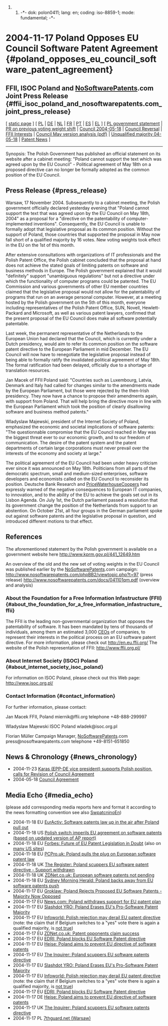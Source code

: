 1.  1.  -\*- dok: polon0411; lang: en; coding: iso-8859-1; mode:
        fundamental; -\*-

# 2004-11-17 Poland Opposes EU Council Software Patent Agreement {#poland_opposes_eu_council_software_patent_agreement}

## FFII, ISOC Poland and [NoSoftwarePatents](NoSoftwarePatents "wikilink").com Joint Press Release {#ffii_isoc_poland_and_nosoftwarepatents.com_joint_press_release}

\[ [static
page](http://swpat.ffii.org/news/04/cons1117/index.en.html "wikilink")
\] \[ [PL](http://www.ffii.org.pl/pat/art/PR002_Polska.php "wikilink")
\| [ DE](Polon0411De "wikilink") \| [
NL](20041117PolandDoesNotSupportCouncilVersionNl "wikilink") \|
[FR](http://www.ffii.fr/article.php3?id_article=77 "wikilink") \| [
PT](20041117PolandDoesNotSupportCouncilVersionPt "wikilink") \|
[ES](http://www.alternativaslegales.org/revista/modules.php?op=modload&name=News&file=article&sid=154 "wikilink")
\|
[EL](http://epatents.hellug.gr/wiki/index.php/PressRelease2004-11-17 "wikilink")
\] \[ [PL government
statement](http://www.kprm.gov.pl/441_12649.htm "wikilink") \| [PR on
previous voting weight
shift](http://www.nosoftwarepatents.com/phpBB2/viewtopic.php?t=97 "wikilink")
\| [ Council 2004-05-18](Cons040518En "wikilink") \| [ Council
Reversal](ConsReversEn "wikilink") \| [FFII
Interests](http://swpat.ffii.org/analysis/needs/index.en.html "wikilink")
\| [Council May version analysis
(pdf)](http://www.ffii.org.uk/swpat/software_patents_summary.pdf "wikilink")
\| [Unqualified majority
04-05-18](http://kwiki.ffii.org/ConsRepr0406En "wikilink") \| [ Patent
News](SwpatcninoEn "wikilink") \]

------------------------------------------------------------------------

Synopsis: The Polish Government has published an official statement on
its website after a cabinet meeting: \"Poland cannot support the text
which was agreed upon by the EU Council\" - Political agreement of May
18th on a proposed directive can no longer be formally adopted as the
common position of the EU Council.

## Press Release {#press_release}

Warsaw, 17 November 2004. Subsequently to a cabinet meeting, the Polish
government officially declared yesterday evening that \"Poland cannot
support the text that was agreed upon by the EU Council on May 18th,
2004\" as a proposal for a \"directive on the patentability of
computer-implemented inventions\". Consequently, the EU Council is
unable to formally adopt that legislative proposal as its common
position. Without the support of Poland, those countries that supported
the proposal in May now fall short of a qualified majority by 16 votes.
New voting weights took effect in the EU on the 1st of this month.

After extensive consultations with organizations of IT professionals and
the Polish Patent Office, the Polish cabinet concluded that the proposal
at hand does not achieve the stated goals of limiting patents on
software and business methods in Europe. The Polish government explained
that it would \"definitely\" support \"unambiguous regulations\" but not
a directive under which the functionality of computer programs could be
patented. The EU Commission and various governments of other EU member
countries claimed that the legislative proposal would not allow for the
patentability of programs that run on an average personal computer.
However, at a meeting hosted by the Polish government on the 5th of this
month, everyone including representatives of the Polish Patent Office,
SUN, Novell, Hewlett-Packard and Microsoft, as well as various patent
lawyers, confirmed that the present proposal of the EU Council does make
all software potentially patentable.

Last week, the permanent representative of the Netherlands to the
European Union had declared that the Council, which is currently under a
Dutch presidency, would aim to refer its common position on the software
patent directive to the European Parliament in mid December. The EU
Council will now have to renegotiate the legislative proposal instead of
being able to formally ratify the invalidated political agreement of May
18th. The formal ratification had been delayed, officially due to a
shortage of translation resources.

Jan Macek of FFII Poland said: \"Countries such as Luxembourg, Latvia,
Denmark and Italy had called for changes similar to the amendments made
by the European Parliament, but those were rejected by the then-Irish
presidency. They now have a chance to propose their amendments again,
with support from Poland. That will help bring the directive more in
line with the European Parliament which took the position of clearly
disallowing software and business method patents.\"

Wladyslaw Majewski, president of the Internet Society of Poland,
emphasized the economic and societal implications of software patents:
\"The questionnable compromise that the EU Council reached in May was
the biggest threat ever to our economic growth, and to our freedom of
communication. The desire of the patent system and the patent
departments of certain large corporations must never prevail over the
interests of the economy and society at large.\"

The political agreement of the EU Council had been under heavy criticism
ever since it was announced on May 18th. Politicians from all parts of
the democratic spectrum, small and medium-sized enterprises, software
developers and economists called on the EU Council to reconsider its
position. Deutsche Bank Research and
[PriceWaterhouseCoopers](PriceWaterhouseCoopers "wikilink") had
expressly warned of the negative consequences to European IT companies,
to innovation, and to the ability of the EU to achieve the goals set out
in its Lisbon Agenda. On July 1st, the Dutch parliament passed a
resolution that its government change the position of the Netherlands
from support to an abstention. On October 21st, all four groups in the
German parliament spoke out against software patents and the legislative
proposal in question, and introduced different motions to that effect.

## References

The aforementioned statement by the Polish government is available on a
government website here <http://www.kprm.gov.pl/441_12649.htm>

An overview of the old and the new set of voting weights in the EU
Council was published earlier by the
[NoSoftwarePatents](NoSoftwarePatents "wikilink").com campaign:
<http://www.nosoftwarepatents.com/phpBB2/viewtopic.php?t=97> (press
release) <http://www.nosoftwarepatents.com/docs/041101qm.pdf> (overview
and analysis)

### About the Foundation for a Free Information Infastructure (FFII) {#about_the_foundation_for_a_free_information_infastructure_ffii}

The FFII is the leading non-governmental organization that opposes the
patentability of software. It has been mandated by tens of thousands of
individuals, among them an estimated 3,000 [CEOs](CEOs "wikilink") of
companies, to represent their interests in the political process on an
EU software patent directive. For more information, please check out
<http://en.eu.ffii.org/> The website of the Polish representation of
FFII: <http://www.ffii.org.pl/>

### About Internet Society (ISOC) Poland {#about_internet_society_isoc_poland}

For information on ISOC Poland, please check out this Web page:
<http://www.isoc.org.pl/>

### Contact Information {#contact_information}

For further information, please contact:

Jan Macek FFII, Poland miernik\@ffii.org telephone +48-888-299997

Wladyslaw Majewski ISOC Poland wladek\@isoc.org.pl

Florian Müller Campaign Manager,
[NoSoftwarePatents](NoSoftwarePatents "wikilink").com
press\@nosoftwarepatents.com telephone +49-8151-651850

## News & Chronology {#news_chronology}

-   2004-11-23 [ Karas (EPP-DE vice president) supports Polish position,
    calls for Revision of Council Agreement](Karas0411En "wikilink")
-   2004-05-18 [ Council Agreement](Cons040518En "wikilink")

## Media Echo {#media_echo}

(please add corresponding media reports here and format it according to
the news formatting convention see also
[SwpatcninoEn](SwpatcninoEn "wikilink"))

-   2004-11-18 EU [EurActiv: Software patents law up in the air after
    Poland pull
    out](http://www.euractiv.com/Article?tcmuri=tcm:29-132419-16&type=News "wikilink")
-   2004-11-18 US [Polish switch imperils EU agreement on software
    patents (based on updated version of AP
    report)](http://news.google.com/news?hl=en&ned=us&ie=UTF-8&scoring=d&q=%22Polish+switch+imperils+EU+agreement+on+software+patents%22&start=0&sa=N "wikilink")
-   2004-11-18 EU [Forbes: Future of EU Patent Legislation in
    Doubt](http://www.forbes.com/home/feeds/ap/2004/11/18/ap1664465.html "wikilink")
    (also on [many US
    sites](http://news.google.com/news?hl=en&ned=us&ie=UTF-8&scoring=d&q=%22future+of+eu+patent+legislation+in+doubt%22&btnG=Search+News "wikilink"))
-   2004-11-18 EU [PCPro.uk: Poland pulls the plug on European software
    patent
    law](http://www.pcpro.co.uk/news/66116/poland-pulls-the-plug-on-european-software-patent-law.html "wikilink")
-   2004-11-18 UK [The Register: Poland scuppers EU software patent
    directive - Support
    withdrawn](http://www.theregister.co.uk/2004/11/18/poland_vote_against/ "wikilink")
-   2004-11-18 UK [ZDNet.co.uk: European software patents not
    pending](http://comment.zdnet.co.uk/0,39020505,39174245,00.htm "wikilink")
-   2004-11-18 EU [Sydney Morning Herald: Poland backs away from EU
    software patents
    push](http://www.smh.com.au/news/Breaking/Poland-backs-away-from-EU-software-patents-push/2004/11/18/1100718142756.html "wikilink")
-   2004-11-17 EU [Groklaw: Poland Rejects Proposed EU Software
    Patents - Majority Now
    Opposed](http://www.groklaw.net/article.php?story=20041117192348200 "wikilink")
-   2004-11-17 EU [News.com: Poland withdraws support for EU patent
    plan](http://news.com.com/Poland+withdraws+support+for+EU+patent+plan/2100-1012_3-5456995.html "wikilink")
-   2004-11-17 EU [Slashdot YRO: Poland Erases EU\'s Pro-Software Patent
    Majority](http://yro.slashdot.org/article.pl?sid=04/11/17/1716219 "wikilink")
-   2004-11-17 EU [Infoworld: Polish rejection may derail EU patent
    directive](http://www.infoworld.com/article/04/11/17/HNpolishrejection_1.html "wikilink")
    (note: the claim that if Belgium switches to a \"yes\" vote there is
    again a qualified majority, is [not
    true](http://www.nosoftwarepatents.com/docs/041101qm.pdf "wikilink"))
-   2004-11-17 EU [ZDNet.co.uk: Patent opponents claim
    success](http://news.zdnet.co.uk/business/0,39020645,39174217,00.htm "wikilink")
-   2004-11-17 EU [EDRI: Poland blocks EU Software Patent
    directive](http://www.edri.org/edrigram/number2.22/softpat "wikilink")
-   2004-11-17 EU [Heise: Poland aims to prevent EU directive of
    software
    patents](http://www.heise.de/english/newsticker/news/53363 "wikilink")
-   2004-11-17 EU [The Inquirer: Poland scuppers EU software patents
    directive ](http://www.theinquirer.net/?article=19736 "wikilink")
-   2004-11-17 EU [Slashdot YRO: Poland Erases EU\'s Pro-Software Patent
    Majority](http://yro.slashdot.org/article.pl?sid=04/11/17/1716219&tid=155&tid=185&tid=17 "wikilink")
-   2004-11-17 EU [Infoworld: Polish rejection may derail EU patent
    directive](http://www.infoworld.com/article/04/11/17/HNpolishrejection_1.html "wikilink")
    (note: the claim that if Belgium switches to a \"yes\" vote there is
    again a qualified majority, is [not
    true](http://www.nosoftwarepatents.com/docs/041101qm.pdf "wikilink"))
-   2004-11-17 EU [EDRI: Poland blocks EU Software Patent
    directive](http://www.edri.org/edrigram/number2.22/softpat "wikilink")
-   2004-11-17 DE [Heise: Poland aims to prevent EU directive of
    software
    patents](http://www.heise.de/english/newsticker/news/53363 "wikilink")
-   2004-11-17 UK [The Inquirer: Poland scuppers EU software patents
    directive ](http://www.theinquirer.net/?article=19736 "wikilink")
-   2004-11-17 PL [7thguard.net
    (Warsaw)](http://www.7thguard.net/news.php?id=4218 "wikilink")
